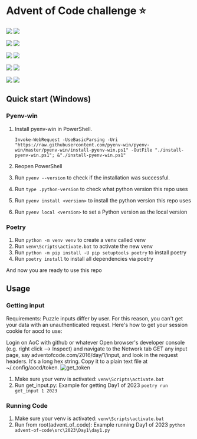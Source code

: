 # Advent of Code challenge ⭐️
![](https://img.shields.io/badge/2019_stars%20⭐-4-yellow)
![](https://img.shields.io/badge/2019_days%20completed-2-red)

![](https://img.shields.io/badge/2020_stars%20⭐-19-yellow)
![](https://img.shields.io/badge/2020_days%20completed-9-red)

![](https://img.shields.io/badge/2021_stars%20⭐-30-yellow)
![](https://img.shields.io/badge/2021_days%20completed-15-red)

![](https://img.shields.io/badge/2022_stars%20⭐-26-yellow)
![](https://img.shields.io/badge/2022_days%20completed-13-red)

![](https://img.shields.io/badge/2023_stars%20⭐-1-yellow)
![](https://img.shields.io/badge/2023_days%20completed-0-red)

## Quick start (Windows)

### Pyenv-win

1. Install pyenv-win in PowerShell.

   ```pwsh
   Invoke-WebRequest -UseBasicParsing -Uri "https://raw.githubusercontent.com/pyenv-win/pyenv-win/master/pyenv-win/install-pyenv-win.ps1" -OutFile "./install-pyenv-win.ps1"; &"./install-pyenv-win.ps1"
   ```
1. Reopen PowerShell
1. Run `pyenv --version` to check if the installation was successful.
1. Run `type .python-version` to check what python version this repo uses
1. Run `pyenv install <version>` to install the python version this repo uses
1. Run `pyenv local <version>` to set a Python version as the local version

### Poetry

1. Run `python -m venv venv` to create a venv called venv
1. Run `venv\Scripts\activate.bat` to activate the new venv
1. Run `python -m pip install -U pip setuptools poetry` to install poetry
1. Run `poetry install` to install all dependencies via poetry

And now you are ready to use this repo

## Usage
### Getting input
Requirements:
Puzzle inputs differ by user. For this reason, you can't get your data with an unauthenticated request. Here's how to get your session cookie for aocd to use:

Login on AoC with github or whatever
Open browser's developer console (e.g. right click --> Inspect) and navigate to the Network tab
GET any input page, say adventofcode.com/2016/day/1/input, and look in the request headers.
It's a long hex string. Copy it to a plain text file at ~/.config/aocd/token.
![get_token](https://github.com/reycardo/advent_of_code//blob/master/advent-of-code/docs/images/get_aocd_token.png?raw=true)

1. Make sure your venv is activated:
`venv\Scripts\activate.bat`
1. Run get_input.py:
   Example for getting Day1 of 2023
`poetry run get_input 1 2023`

### Running Code
1. Make sure your venv is activated:
`venv\Scripts\activate.bat`
1. Run from root(advent_of_code):
   Example running Day1 of 2023
`python advent-of-code\src\2023\Day1\day1.py`
